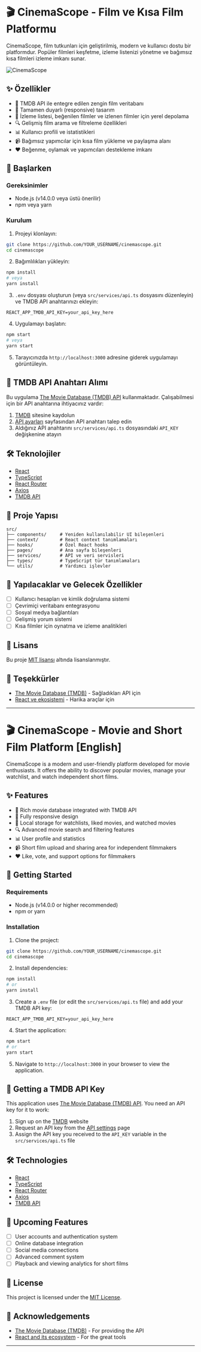 # 🎬 CinemaScope - Film ve Kısa Film Platformu

CinemaScope, film tutkunları için geliştirilmiş, modern ve kullanıcı dostu bir platformdur. Popüler filmleri keşfetme, izleme listenizi yönetme ve bağımsız kısa filmleri izleme imkanı sunar.

![CinemaScope](https://i.imgur.com/placeholder.png)

## ✨ Özellikler

- 🎥 TMDB API ile entegre edilen zengin film veritabanı
- 📱 Tamamen duyarlı (responsive) tasarım
- 💾 İzleme listesi, beğenilen filmler ve izlenen filmler için yerel depolama
- 🔍 Gelişmiş film arama ve filtreleme özellikleri
- 📊 Kullanıcı profili ve istatistikleri
- 📹 Bağımsız yapımcılar için kısa film yükleme ve paylaşma alanı
- ❤️ Beğenme, oylamak ve yapımcıları destekleme imkanı

## 🚀 Başlarken

### Gereksinimler
- Node.js (v14.0.0 veya üstü önerilir)
- npm veya yarn

### Kurulum

1. Projeyi klonlayın:
```bash
git clone https://github.com/YOUR_USERNAME/cinemascope.git
cd cinemascope
```

2. Bağımlılıkları yükleyin:
```bash
npm install
# veya
yarn install
```

3. `.env` dosyası oluşturun (veya `src/services/api.ts` dosyasını düzenleyin) ve TMDB API anahtarınızı ekleyin:
```
REACT_APP_TMDB_API_KEY=your_api_key_here
```

4. Uygulamayı başlatın:
```bash
npm start
# veya
yarn start
```

5. Tarayıcınızda `http://localhost:3000` adresine giderek uygulamayı görüntüleyin.

## 🔑 TMDB API Anahtarı Alımı

Bu uygulama [The Movie Database (TMDB) API](https://www.themoviedb.org/documentation/api) kullanmaktadır. Çalışabilmesi için bir API anahtarına ihtiyacınız vardır:

1. [TMDB](https://www.themoviedb.org) sitesine kaydolun
2. [API ayarları](https://www.themoviedb.org/settings/api) sayfasından API anahtarı talep edin
3. Aldığınız API anahtarını `src/services/api.ts` dosyasındaki `API_KEY` değişkenine atayın

## 🛠️ Teknolojiler

- [React](https://reactjs.org/)
- [TypeScript](https://www.typescriptlang.org/)
- [React Router](https://reactrouter.com/)
- [Axios](https://axios-http.com/)
- [TMDB API](https://www.themoviedb.org/documentation/api)

## 🎯 Proje Yapısı

```
src/
├── components/     # Yeniden kullanılabilir UI bileşenleri
├── context/        # React context tanımlamaları
├── hooks/          # Özel React hooks
├── pages/          # Ana sayfa bileşenleri
├── services/       # API ve veri servisleri
├── types/          # TypeScript tür tanımlamaları
└── utils/          # Yardımcı işlevler
```

## 📝 Yapılacaklar ve Gelecek Özellikler

- [ ] Kullanıcı hesapları ve kimlik doğrulama sistemi
- [ ] Çevrimiçi veritabanı entegrasyonu
- [ ] Sosyal medya bağlantıları
- [ ] Gelişmiş yorum sistemi
- [ ] Kısa filmler için oynatma ve izleme analitikleri

## 📜 Lisans

Bu proje [MIT lisansı](LICENSE) altında lisanslanmıştır.

## 🙏 Teşekkürler

- [The Movie Database (TMDB)](https://www.themoviedb.org) - Sağladıkları API için
- [React ve ekosistemi](https://reactjs.org/) - Harika araçlar için

---

# 🎬 CinemaScope - Movie and Short Film Platform [English]

CinemaScope is a modern and user-friendly platform developed for movie enthusiasts. It offers the ability to discover popular movies, manage your watchlist, and watch independent short films.

## ✨ Features

- 🎥 Rich movie database integrated with TMDB API
- 📱 Fully responsive design
- 💾 Local storage for watchlists, liked movies, and watched movies
- 🔍 Advanced movie search and filtering features
- 📊 User profile and statistics
- 📹 Short film upload and sharing area for independent filmmakers
- ❤️ Like, vote, and support options for filmmakers

## 🚀 Getting Started

### Requirements
- Node.js (v14.0.0 or higher recommended)
- npm or yarn

### Installation

1. Clone the project:
```bash
git clone https://github.com/YOUR_USERNAME/cinemascope.git
cd cinemascope
```

2. Install dependencies:
```bash
npm install
# or
yarn install
```

3. Create a `.env` file (or edit the `src/services/api.ts` file) and add your TMDB API key:
```
REACT_APP_TMDB_API_KEY=your_api_key_here
```

4. Start the application:
```bash
npm start
# or
yarn start
```

5. Navigate to `http://localhost:3000` in your browser to view the application.

## 🔑 Getting a TMDB API Key

This application uses [The Movie Database (TMDB) API](https://www.themoviedb.org/documentation/api). You need an API key for it to work:

1. Sign up on the [TMDB](https://www.themoviedb.org) website
2. Request an API key from the [API settings](https://www.themoviedb.org/settings/api) page
3. Assign the API key you received to the `API_KEY` variable in the `src/services/api.ts` file

## 🛠️ Technologies

- [React](https://reactjs.org/)
- [TypeScript](https://www.typescriptlang.org/)
- [React Router](https://reactrouter.com/)
- [Axios](https://axios-http.com/)
- [TMDB API](https://www.themoviedb.org/documentation/api)

## 📝 Upcoming Features

- [ ] User accounts and authentication system
- [ ] Online database integration
- [ ] Social media connections
- [ ] Advanced comment system
- [ ] Playback and viewing analytics for short films

## 📜 License

This project is licensed under the [MIT License](LICENSE).

## 🙏 Acknowledgements

- [The Movie Database (TMDB)](https://www.themoviedb.org) - For providing the API
- [React and its ecosystem](https://reactjs.org/) - For the great tools

---




